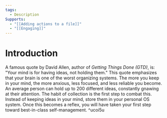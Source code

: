 ```yaml
---
tags:
  - Description
Supports:
  - "[[Adding actions to a file]]"
  - "[[Engaging]]"
---
```

# Introduction

A famous quote by David Allen, author of _Getting Things Done (GTD)_, is: "Your mind is for having ideas, not holding them." This quote emphasizes that your brain is one of the worst organizing systems. The more you keep in your mind, the more anxious, less focused, and less reliable you become. An average person can hold up to 200 different ideas, constantly gnawing at their attention.
The habit of collection is the first step to combat this. Instead of keeping ideas in your mind, store them in your personal OS system. Once this becomes a reflex, you will have taken your first step toward best-in-class self-management.   ^ucoi5u
